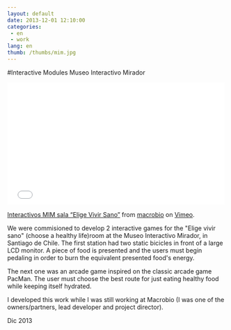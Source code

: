 ```yaml
---
layout: default
date: 2013-12-01 12:10:00
categories:
 - en
 - work
lang: en
thumb: /thumbs/mim.jpg
---
```

#Interactive Modules Museo Interactivo Mirador

<iframe src="//player.vimeo.com/video/95450098?byline=0&amp;portrait=0" width="500" height="281" frameborder="0" webkitallowfullscreen mozallowfullscreen allowfullscreen></iframe> <p><a href="http://vimeo.com/95450098">Interactivos MIM sala “Elige Vivir Sano”</a> from <a href="http://vimeo.com/macrobio">macrobio</a> on <a href="https://vimeo.com">Vimeo</a>.</p>

We were commisioned to develop 2 interactive games for the "Elige vivir sano" (choose a healthy life)room at the Museo Interactivo Mirador, in Santiago de Chile.
The first station had two static bicicles in front of a large LCD monitor. A piece of food is presented and the users must begin pedaling in order to burn the equivalent presented food's energy.
 
The next one was an arcade game inspired on the classic arcade game PacMan. The user must choose the best route for just eating healthy food while keeping itself hydrated. 

I developed this work while I was still working at Macrobio (I was one of the owners/partners, lead developer and project director).


Dic 2013